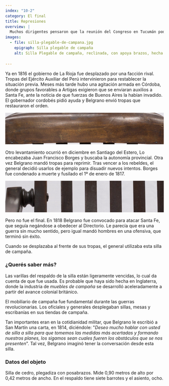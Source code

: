 ```yaml
---
index: "10-2"
category: El final
title: Represiones
overview: |
  Muchos dirigentes pensaron que la reunión del Congreso en Tucumán podría terminar con los conflictos internos. Pero no fue así. Pronto hubo movimientos en diversas provincias.
images:
  - file: silla-plegable-de-campana.jpg
    epigraph: Silla plegable de campaña
    alt: Silla Plegable de campaña, reclinada, con apoya brazos, hecha en madera, con asiento y respaldo de listones.

---
```



Ya en 1816 el gobierno de La Rioja fue desplazado por una facción rival. Tropas del Ejército Auxiliar del Perú intervinieron para restablecer la situación previa. Meses más tarde hubo una agitación armada en Córdoba, donde grupos favorables a Artigas exigieron que se enviaran auxilios a Santa Fe, ante la noticia de que fuerzas de Buenos Aires la habían invadido. El gobernador cordobés pidió ayuda y Belgrano envió tropas que restauraron el orden.

![Detalle del objeto](./eje10-2-a.jpg)

Otro levantamiento ocurrió en diciembre en Santiago del Estero, Lo encabezaba Juan Francisco Borges y buscaba la autonomía provincial. Otra vez Belgrano mandó tropas para reprimir. Tras vencer a los rebeldes, el general decidió usarlos de ejemplo para disuadir nuevos intentos. Borges fue condenado a muerte y fusilado el 1º de enero de 1817.

![Detalle del objeto](./eje10-2-b.jpg)

Pero no fue el final. En 1818 Belgrano fue convocado para atacar Santa Fe, que seguía negándose a obedecer al Directorio. Le parecía que era una guerra sin mucho sentido, pero igual mandó hombres en una ofensiva, que terminó sin éxito.

Cuando se desplazaba al frente de sus tropas, el general utilizaba esta silla de campaña.

### ¿Querés saber más?
Las varillas del respaldo de la silla están ligeramente vencidas, lo cual da cuenta de que fue usada. Es probable que haya sido hecha en Inglaterra, donde la industria de *muebles de campaña* se desarrolló aceleradamente a partir del avance colonial británico.

El mobiliario de campaña fue fundamental durante las guerras revolucionarias. Los oficiales y generales desplegaban sillas, mesas y escribanías en sus tiendas de campaña.
 
Tan importantes eran en la cotidianidad militar, que Belgrano le escribió a San Martín una carta, en 1814, diciéndole: "*Deseo mucho hablar con usted de silla a silla para que tomemos las medidas más acertadas y formando nuestros planes, los sigamos sean cuales fueren los obstáculos que se nos presenten*". Tal vez, Belgrano imaginó tener la conversación desde esta silla. 

### Datos del objeto
Silla de cedro, plegadiza con posabrazos. Mide 0,90 metros de alto por 0,42 metros de ancho. En el respaldo tiene siete barrotes y el asiento, ocho.

